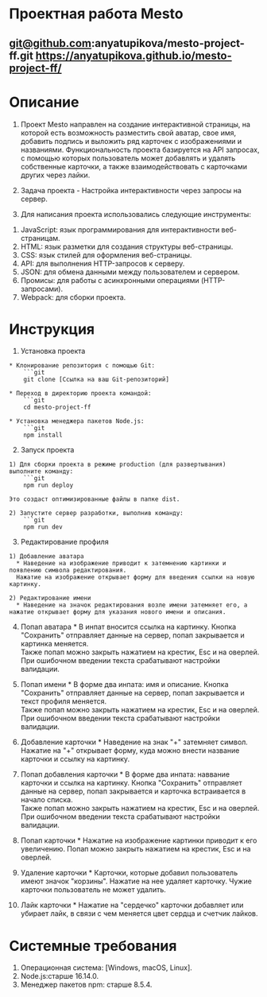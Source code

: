# Проектная работа Mesto
git@github.com:anyatupikova/mesto-project-ff.git
https://anyatupikova.github.io/mesto-project-ff/
------------------------------------------------------

# Описание
1. Проект Mesto направлен на создание интерактивной страницы, на которой есть возможность разместить свой аватар, свое имя, добавить подпись и выложить ряд карточек с изображениями и названиями. Функциональность проекта базируется на API запросах, с помощью которых пользователь может добавлять и удалять собственные карточки, а также взаимодействовать с карточками других через лайки. 

2. Задача проекта - Настройка интерактивности через запросы на сервер. 

3. Для написания проекта использовались следующие инструменты: 
  1) JavaScript: язык программирования для интерактивности веб-страницам.
  2) HTML: язык разметки для создания структуры веб-страницы.
  3) CSS: язык стилей для оформления веб-страницы.
  4) API: для выполнения HTTP-запросов к серверу.
  5) JSON: для обмена данными между пользователем и сервером.
  6) Промисы: для работы с асинхронными операциями (HTTP-запросами).
  7) Webpack: для сборки проекта.


# Инструкция

  1. Установка проекта

    * Клонирование репозитория с помощью Git:
        ```git
        git clone [Ссылка на ваш Git-репозиторий]

    * Переход в директорию проекта командой:
        ```git
        cd mesto-project-ff

    * Установка менеджера пакетов Node.js:
        ```git
        npm install

  2. Запуск проекта

    1) Для сборки проекта в режиме production (для развертывания) выполните команду:
        ```git
        npm run deploy

    Это создаст оптимизированные файлы в папке dist.

    2) Запустите сервер разработки, выполнив команду:
        ```git
        npm run dev

  3. Редактирование профиля

    1) Добавление аватара
      * Наведение на изображение приводит к затемнению картинки и появлению символа редактирования.  
      Нажатие на изображение открывает форму для введения ссылки на новую картинку. 
      
    2) Редактирование имени
      * Наведение на значок редактирования возле имени затемняет его, а нажатие открывает форму для указания нового имени и описания.

  4. Попап аватара
    * В инпат вносится ссылка на картинку. Кнопка "Сохранить" отправляет данные на сервер, попап закрывается и картинка меняется.  
    Также попап можно закрыть нажатием на крестик, Esc и на оверлей. При ошибочном введении текста срабатывают настройки валидации.

  5. Попап имени
    * В форме два инпата: имя и описание. Кнопка "Сохранить" отправляет данные на сервер, попап закрывается и текст профиля меняется.  
    Также попап можно закрыть нажатием на крестик, Esc и на оверлей. При ошибочном введении текста срабатывают настройки валидации.

  6. Добавление карточки 
    * Наведение на знак "+" затемняет символ. Нажатие на "+" открывает форму, куда можно внести название карточки и ссылку на картинку.  

  7. Попап добавления карточки
    * В форме два инпата: наввание карточки и ссылка на картинку. Кнопка "Сохранить" отправляет данные на сервер, попап закрывается и карточка встраивается в начало списка.  
    Также попап можно закрыть нажатием на крестик, Esc и на оверлей. При ошибочном введении текста срабатывают настройки валидации.

  8. Попап карточки
    * Нажатие на изображение картинки приводит к его увеличению. Попап можно закрыть нажатием на крестик, Esc и на оверлей.

  9. Удаление карточки
    * Карточки, которые добавил пользователь имеют значок "корзины". Нажатие на нее удаляет карточку. Чужие карточки пользователь не может удалить.

  10. Лайк карточки
    * Нажатие на "сердечко" карточки добавляет или убирает лайк, в связи с чем меняется цвет сердца и счетчик лайков.


# Системные требования

  1. Операционная система: [Windows, macOS, Linux].
  2. Node.js:старше 16.14.0.
  3. Менеджер пакетов npm: старше 8.5.4.
